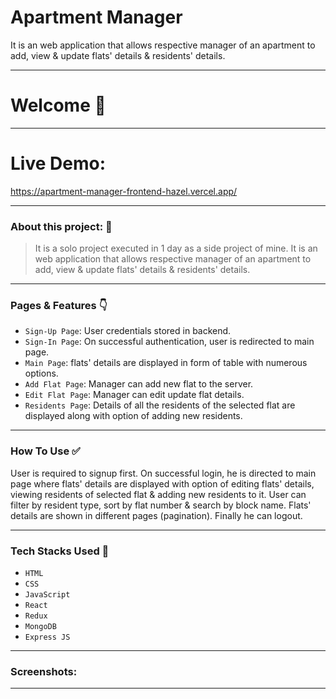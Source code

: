 # Apartment Manager

<p>
  It is an web application that allows respective manager of an apartment to add, view & update flats' details & residents' details. 
<p/>

---
# Welcome :wave:
---

# Live Demo:

https://apartment-manager-frontend-hazel.vercel.app/

---

### About this project: :raised_hands:

> It is a solo project executed in 1 day as a side project of mine. It is an web application that allows respective manager of an apartment to add, view & update flats' details & residents' details. 

---


### Pages & Features :point_down:

- `Sign-Up Page`: User credentials stored in backend.
- `Sign-In Page`: On successful authentication, user is redirected to main page.
- `Main Page`: flats' details are displayed in form of table with numerous options.
- `Add Flat Page`: Manager can add new flat to the server.
- `Edit Flat Page`: Manager can edit update flat details.
- `Residents Page`: Details of all the residents of the selected flat are displayed along with option of adding new residents.

---

### How To Use ✅

User is required to signup first. On successful login, he is directed to main page where flats' details are displayed with option of editing flats' details, viewing residents of selected flat & adding new residents to it. User can filter by resident type, sort by flat number & search by block name. Flats' details are shown in different pages (pagination). Finally he can logout.   

---

### Tech Stacks Used :wrench:

- `HTML`
- `CSS`
- `JavaScript`
- `React`
- `Redux`
- `MongoDB`
- `Express JS`

---

### Screenshots:
<hr/>
<!-- 
## Home_Page

![product_page](https://user-images.githubusercontent.com/92107053/159882513-01a1ebe5-1038-44c4-b974-f81931a758b1.png)

## Recipe_Page

![recipe](https://user-images.githubusercontent.com/92107053/159882637-d9468916-1cdc-4f7a-a6eb-5ea3b9541402.png) -->

## Log In Page

![Log In](https://user-images.githubusercontent.com/92107053/164013383-918709b0-53fe-42c3-81d5-4a5e3b8bb00c.png)

## Home_Page

![Main Page](https://user-images.githubusercontent.com/92107053/164013404-ca29a4f2-5a0b-4416-83b5-8f1d266e18f6.png)

## Add Flat Page

![Add Flat Page](https://user-images.githubusercontent.com/92107053/164013262-b32a6cb3-9ef2-4a92-bd3e-97b62d01e662.png)

## Edit Flat Page

![Edit Flat Page](https://user-images.githubusercontent.com/92107053/164013290-fd996480-7b1b-4b5a-806f-34d053dbe79c.png)

## Residents Page
![Residents Page](https://user-images.githubusercontent.com/92107053/164013419-858d691b-5537-4ccb-b236-f773e53b1b4f.png)


